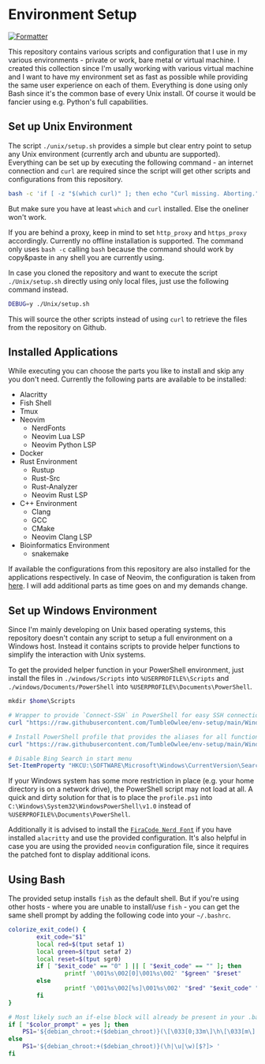 # Environment Setup

[![Formatter](https://github.com/TumbleOwlee/env-setup/actions/workflows/shfmt.yml/badge.svg)](https://github.com/TumbleOwlee/env-setup/actions/workflows/shfmt.yml)

This repository contains various scripts and configuration that I use in my various environments - private or work, bare metal or virtual machine. 
I created this collection since I'm usally working with various virtual machine and I want to have my environment set as fast as possible while providing the same user experience on each of them. Everything is done using only Bash since it's the common base of every Unix install. Of course it would be fancier using e.g. Python's full capabilities.

## Set up Unix Environment

The script `./unix/setup.sh` provides a simple but clear entry point to setup any Unix environment (currently arch and ubuntu are supported). Everything can be set up by executing the following command - an internet connection and `curl` are required since the script will get other scripts and configurations from this repository.

```bash
bash -c 'if [ -z "$(which curl)" ]; then echo "Curl missing. Aborting."; else bash <(curl https://raw.githubusercontent.com/TumbleOwlee/env-setup/main/Unix/setup.sh 2>/dev/null); fi'
```

But make sure you have at least `which` and `curl` installed. Else the oneliner won't work.

If you are behind a proxy, keep in mind to set `http_proxy` and `https_proxy` accordingly. Currently no offline installation is supported. The command only uses `bash -c` calling `bash` because the command should work by copy&paste in any shell you are currently using.

In case you cloned the repository and want to execute the script `./Unix/setup.sh` directly using only local files, just use the following command instead.

```bash
DEBUG=y ./Unix/setup.sh
```

This will source the other scripts instead of using `curl` to retrieve the files from the repository on Github.

## Installed Applications

While executing you can choose the parts you like to install and skip any you don't need. Currently the following parts are available to be installed:

* Alacritty
* Fish Shell
* Tmux
* Neovim
    - NerdFonts
    - Neovim Lua LSP
    - Neovim Python LSP
* Docker
* Rust Environment
    - Rustup
    - Rust-Src
    - Rust-Analyzer
    - Neovim Rust LSP
* C++ Environment
    - Clang
    - GCC
    - CMake
    - Neovim Clang LSP
* Bioinformatics Environment
    - snakemake

If available the configurations from this repository are also installed for the applications respectively. In case of Neovim, the configuration is taken from [here](https://github.com/TumbleOwlee/neovim-config). I will add additional parts as time goes on and my demands change.

## Set up Windows Environment

Since I'm mainly developing on Unix based operating systems, this repository doesn't contain any script to setup a full environment on a Windows host. Instead it contains scripts to provide helper functions to simplify the interaction with Unix systems.

To get the provided helper function in your PowerShell environment, just install the files in `./windows/Scripts` into `%USERPROFILE%\Scripts` and `./windows/Documents/PowerShell` into `%USERPROFILE%\Documents\PowerShell`.

```powershell
mkdir $home\Scripts

# Wrapper to provide `Connect-SSH` in PowerShell for easy SSH connection
curl "https://raw.githubusercontent.com/TumbleOwlee/env-setup/main/Windows/Scripts/connect.py" -o "$home\Scripts\connect.py"

# Install PowerShell profile that provides the aliases for all functions
curl "https://raw.githubusercontent.com/TumbleOwlee/env-setup/main/Windows/Documents/WindowsPowerShell/profile.ps1" -o "$home\Documents\WindowsPowerShell\profile.ps1"

# Disable Bing Search in start menu
Set-ItemProperty "HKCU:\SOFTWARE\Microsoft\Windows\CurrentVersion\Search" BingSearchEnabled 0
```

If your Windows system has some more restriction in place (e.g. your home directory is on a network drive), the PowerShell script may not load at all. A quick and dirty solution for that is to place the `profile.ps1` into `C:\Windows\System32\WindowsPowerShell\v1.0` instead of `%USERPROFILE%\Documents\PowerShell`.

Additionally it is advised to install the [`FiraCode Nerd Font`](https://github.com/ryanoasis/nerd-fonts/releases/latest/download/FiraCode.zip) if you have installed `alacritty` and use the provided configuration. It's also helpful in case you are using the provided `neovim` configuration file, since it requires the patched font to display additional icons.

## Using Bash

The provided setup installs `fish` as the default shell. But if you're using other hosts - where you are unable to install/use `fish` - you can get the same shell prompt by adding the following code into your `~/.bashrc`. 

```bash
colorize_exit_code() {
        exit_code="$1"
        local red=$(tput setaf 1)
        local green=$(tput setaf 2)
        local reset=$(tput sgr0)
        if [ "$exit_code" == "0" ] || [ "$exit_code" == "" ]; then
                printf '\001%s\002[0]\001%s\002' "$green" "$reset"
        else
                printf '\001%s\002[%s]\001%s\002' "$red" "$exit_code" "$reset"
        fi
}

# Most likely such an if-else block will already be present in your .bashrc. Just replace it with this.
if [ "$color_prompt" = yes ]; then
    PS1='${debian_chroot:+($debian_chroot)}(\[\033[0;33m\]\h\[\033[m\]|\[\033[0;34m\]\u\[\033[m\]|\[\033[0;33m\]\w\[\033[m\])$(colorize_exit_code $?)> '
else
    PS1='${debian_chroot:+($debian_chroot)}(\h|\u|\w)[$?]> '
fi
```
